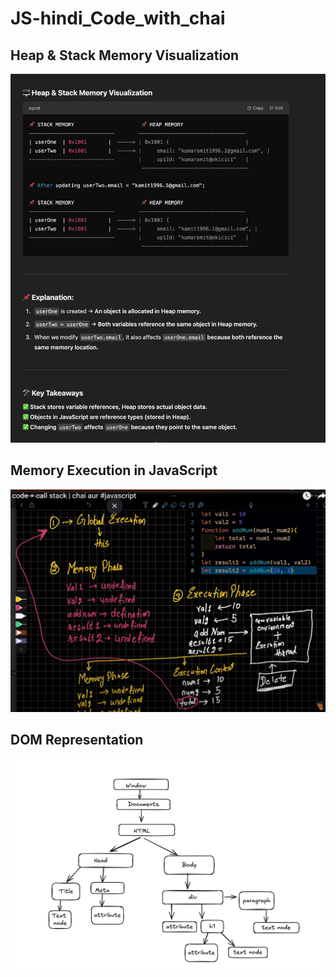 
# JS-hindi_Code_with_chai
## Heap & Stack Memory Visualization
![Memory Diagram](01_basic/Stack-Heap-js.png)



## Memory Execution in JavaScript
![Memory Execution](05_control_flow/memory_execution.jpg)

## DOM Representation
![DOM](/06_dom/Dom.jpg)



